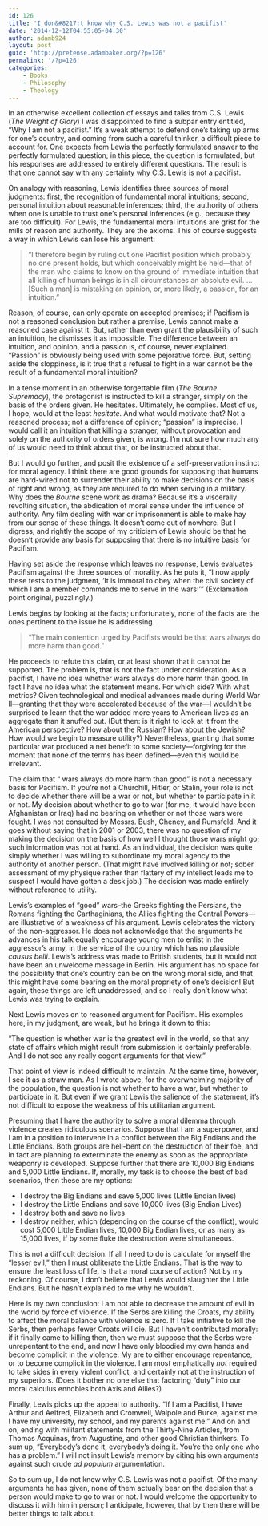 ```yaml
---
id: 126
title: 'I don&#8217;t know why C.S. Lewis was not a pacifist'
date: '2014-12-12T04:55:05-04:30'
author: adamb924
layout: post
guid: 'http://pretense.adambaker.org/?p=126'
permalink: '/?p=126'
categories:
    - Books
    - Philosophy
    - Theology
---
```


In an otherwise excellent collection of essays and talks from C.S. Lewis (*The Weight of Glory*) I was disappointed to find a subpar entry entitled, “Why I am not a pacifist.” It’s a weak attempt to defend one’s taking up arms for one’s country, and coming from such a careful thinker, a difficult piece to account for. One expects from Lewis the perfectly formulated answer to the perfectly formulated question; in this piece, the question is formulated, but his responses are addressed to entirely different questions. The result is that one cannot say with any certainty why C.S. Lewis is not a pacifist.

On analogy with reasoning, Lewis identifies three sources of moral judgments: first, the recognition of fundamental moral intuitions; second, personal intuition about reasonable inferences; third, the authority of others when one is unable to trust one’s personal inferences (e.g., because they are too difficult). For Lewis, the fundamental moral intuitions are grist for the mills of reason and authority. They are the axioms. This of course suggests a way in which Lewis can lose his argument:

> “I therefore begin by ruling out one Pacifist position which probably no one present holds, but which conceivably might be held—that of the man who claims to know on the ground of immediate intuition that all killing of human beings is in all circumstances an absolute evil. … \[Such a man\] is mistaking an opinion, or, more likely, a passion, for an intuition.”

Reason, of course, can only operate on accepted premises; if Pacifism is not a reasoned conclusion but rather a premise, Lewis cannot make a reasoned case against it. But, rather than even grant the plausibility of such an intuition, he dismisses it as impossible. The difference between an intuition, and opinion, and a passion is, of course, never explained. “Passion” is obviously being used with some pejorative force. But, setting aside the sloppiness, is it true that a refusal to fight in a war cannot be the result of a fundamental moral intuition?

In a tense moment in an otherwise forgettable film (*The Bourne Supremacy*), the protagonist is instructed to kill a stranger, simply on the basis of the orders given. He hesitates. Ultimately, he complies. Most of us, I hope, would at the least *hesitate*. And what would motivate that? Not a reasoned process; not a difference of opinion; “passion” is imprecise. I would call it an intuition that killing a stranger, without provocation and solely on the authority of orders given, is wrong. I’m not sure how much any of us would need to think about that, or be instructed about that.

But I would go further, and posit the existence of a self-preservation instinct for moral agency. I think there are good grounds for supposing that humans are hard-wired not to surrender their ability to make decisions on the basis of right and wrong, as they are required to do when serving in a military. Why does the *Bourne* scene work as drama? Because it’s a viscerally revolting situation, the abdication of moral sense under the influence of authority. Any film dealing with war or imprisonment is able to make hay from our sense of these things. It doesn’t come out of nowhere. But I digress, and rightly the scope of my criticism of Lewis should be that he doesn’t provide any basis for supposing that there is no intuitive basis for Pacifism.

Having set aside the response which leaves no response, Lewis evaluates Pacifism against the three sources of morality. As he puts it, “I now apply these tests to the judgment, ‘It is immoral to obey when the civil society of which I am a member commands me to serve in the wars!’” (Exclamation point original, puzzlingly.)

Lewis begins by looking at the facts; unfortunately, none of the facts are the ones pertinent to the issue he is addressing.

> “The main contention urged by Pacifists would be that wars always do more harm than good.”

He proceeds to refute this claim, or at least shown that it cannot be supported. The problem is, that is not the fact under consideration. As a pacifist, I have no idea whether wars always do more harm than good. In fact I have no idea what the statement means. For which side? With what metrics? Given technological and medical advances made during World War II—granting that they were accelerated because of the war—I wouldn’t be surprised to learn that the war added more years to American lives as an aggregate than it snuffed out. (But then: is it right to look at it from the American perspective? How about the Russian? How about the Jewish? How would we begin to measure utility?) Nevertheless, granting that some particular war produced a net benefit to some society—forgiving for the moment that none of the terms has been defined—even this would be irrelevant.

The claim that “ wars always do more harm than good” is not a necessary basis for Pacifism. If you’re not a Churchill, Hitler, or Stalin, your role is not to decide whether there will be a war or not, but whether to participate in it or not. My decision about whether to go to war (for me, it would have been Afghanistan or Iraq) had no bearing on whether or not those wars were fought. I was not consulted by Messrs. Bush, Cheney, and Rumsfeld. And it goes without saying that in 2001 or 2003, there was no question of my making the decision on the basis of how well I thought those wars might go; such information was not at hand. As an individual, the decision was quite simply whether I was willing to subordinate my moral agency to the authority of another person. (That might have involved killing or not; sober assessment of my physique rather than flattery of my intellect leads me to suspect I would have gotten a desk job.) The decision was made entirely without reference to utility.

Lewis’s examples of “good” wars–the Greeks fighting the Persians, the Romans fighting the Carthaginians, the Allies fighting the Central Powers—are illustrative of a weakness of his argument. Lewis celebrates the victory of the non-aggressor. He does not acknowledge that the arguments he advances in his talk equally encourage young men to enlist in the aggressor’s army, in the service of the country which has no plausible *causus belli*. Lewis’s address was made to British students, but it would not have been an unwelcome message in Berlin. His argument has no space for the possibility that one’s country can be on the wrong moral side, and that this might have some bearing on the moral propriety of one’s decision! But again, these things are left unaddressed, and so I really don’t know what Lewis was trying to explain.

Next Lewis moves on to reasoned argument for Pacifism. His examples here, in my judgment, are weak, but he brings it down to this:

“The question is whether war is the greatest evil in the world, so that any state of affairs which might result from submission is certainly preferable. And I do not see any really cogent arguments for that view.”

That point of view is indeed difficult to maintain. At the same time, however, I see it as a straw man. As I wrote above, for the overwhelming majority of the population, the question is not whether to have a war, but whether to participate in it. But even if we grant Lewis the salience of the statement, it’s not difficult to expose the weakness of his utilitarian argument.

Presuming that I have the authority to solve a moral dilemma through violence creates ridiculous scenarios. Suppose that I am a superpower, and I am in a position to intervene in a conflict between the Big Endians and the Little Endians. Both groups are hell-bent on the destruction of their foe, and in fact are planning to exterminate the enemy as soon as the appropriate weaponry is developed. Suppose further that there are 10,000 Big Endians and 5,000 Little Endians. If, morally, my task is to choose the best of bad scenarios, then these are my options:

- I destroy the Big Endians and save 5,000 lives (Little Endian lives)
- <a name="__DdeLink__80_2071604166"></a>I destroy the Little Endians and save 10,000 lives (Big Endian Lives)
- I destroy both and save no lives
- I destroy neither, which (depending on the course of the conflict), would cost 5,000 Little Endian lives, 10,000 Big Endian lives, or as many as 15,000 lives, if by some fluke the destruction were simultaneous.

This is not a difficult decision. If all I need to do is calculate for myself the “lesser evil,” then I must obliterate the Little Endians. That is the way to ensure the least loss of life. Is that a moral course of action? Not by my reckoning. Of course, I don’t believe that Lewis would slaughter the Little Endians. But he hasn’t explained to me why he wouldn’t.

Here is my own conclusion: I am not able to decrease the amount of evil in the world by force of violence. If the Serbs are killing the Croats, my ability to affect the moral balance with violence is zero. If I take initiative to kill the Serbs, then perhaps fewer Croats will die. But I haven’t contributed morally: if it finally came to killing then, then we must suppose that the Serbs were unrepentant to the end, and now I have only bloodied my own hands and become complicit in the violence. My are to either encourage repentance, or to become complicit in the violence. I am most emphatically *not* required to take sides in every violent conflict, and certainly not at the instruction of my superiors. (Does it bother no one else that factoring “duty” into our moral calculus ennobles both Axis and Allies?)

Finally, Lewis picks up the appeal to authority. “If I am a Pacifist, I have Arthur and Aelfred, Elizabeth and Cromwell, Walpole and Burke, against me. I have my university, my school, and my parents against me.” And on and on, ending with militant statements from the Thirty-Nine Articles, from Thomas Acquinas, from Augustine, and other good Christian thinkers. To sum up, “Everybody’s done it, everybody’s doing it. You’re the only one who has a problem.” I will not insult Lewis’s memory by citing his own arguments against such crude *ad populum* argumentation.

So to sum up, I do not know why C.S. Lewis was not a pacifist. Of the many arguments he has given, none of them actually bear on the decision that a person would make to go to war or not. I would welcome the opportunity to discuss it with him in person; I anticipate, however, that by then there will be better things to talk about.